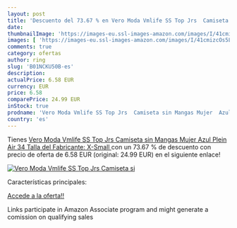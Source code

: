 ```yaml
---
layout: post
title: 'Descuento del 73.67 % en Vero Moda Vmlife SS Top Jrs  Camiseta si'
date: 
thumbnailImage: 'https://images-eu.ssl-images-amazon.com/images/I/41cmizcOs5L._SL200_.jpg'
images: [ 'https://images-eu.ssl-images-amazon.com/images/I/41cmizcOs5L._SL200_.jpg' ]
comments: true
category: ofertas
author: ring
slug: 'B01NCKU50B-es'
description:
actualPrice: 6.58 EUR
currency: EUR
price: 6.58
comparePrice: 24.99 EUR
inStock: true
prodname: 'Vero Moda Vmlife SS Top Jrs  Camiseta sin Mangas Mujer  Azul  Plein Air   34  Talla del Fabricante: X-Small '
country: 'es'
---
```


Tienes [Vero Moda Vmlife SS Top Jrs  Camiseta sin Mangas Mujer  Azul  Plein Air   34  Talla del Fabricante: X-Small ](https://www.amazon.es/dp/B01NCKU50B/?tag=tolees-21) con un 73.67 % de descuento con precio de oferta de 6.58 EUR (original: 24.99 EUR) en el siguiente enlace!

[![Vero Moda Vmlife SS Top Jrs  Camiseta si](https://images-eu.ssl-images-amazon.com/images/I/41cmizcOs5L._SL200_.jpg)](https://www.amazon.es/dp/B01NCKU50B/?tag=tolees-21)

Características principales:


[Accede a la oferta!!](https://www.amazon.es/dp/B01NCKU50B/?tag=tolees-21)

Links participate in Amazon Associate program and might generate a comission on qualifying sales


